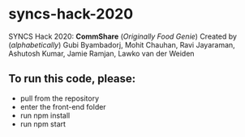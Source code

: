 # syncs-hack-2020
SYNCS Hack 2020: **CommShare** (_Originally Food Genie_)
Created by (_alphabetically_) Gubi Byambadorj, Mohit Chauhan, Ravi Jayaraman, Ashutosh Kumar, Jamie Ramjan, Lawko van der Weiden

## To run this code, please:
- pull from the repository 
- enter the front-end folder
- run npm install
- run npm start
